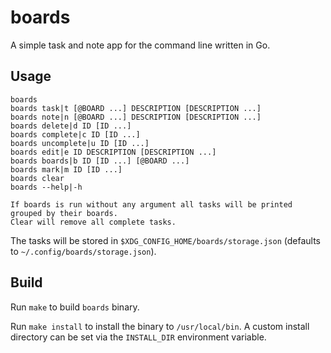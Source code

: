 # boards
A simple task and note app for the command line written in Go.

## Usage
```
boards
boards task|t [@BOARD ...] DESCRIPTION [DESCRIPTION ...]
boards note|n [@BOARD ...] DESCRIPTION [DESCRIPTION ...]
boards delete|d ID [ID ...]
boards complete|c ID [ID ...]
boards uncomplete|u ID [ID ...]
boards edit|e ID DESCRIPTION [DESCRIPTION ...]
boards boards|b ID [ID ...] [@BOARD ...]
boards mark|m ID [ID ...]
boards clear
boards --help|-h

If boards is run without any argument all tasks will be printed grouped by their boards.
Clear will remove all complete tasks.
```

The tasks will be stored in `$XDG_CONFIG_HOME/boards/storage.json` (defaults to `~/.config/boards/storage.json`).

## Build
Run `make` to build `boards` binary.

Run `make install` to install the binary to `/usr/local/bin`. A custom install directory can be set via the `INSTALL_DIR` environment variable.
